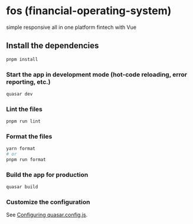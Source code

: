 # fos (financial-operating-system)

simple responsive all in one platform fintech with Vue

## Install the dependencies
```bash
pnpm install
```

### Start the app in development mode (hot-code reloading, error reporting, etc.)
```bash
quasar dev
```


### Lint the files
```bash
pnpm run lint
```


### Format the files
```bash
yarn format
# or
pnpm run format
```


### Build the app for production
```bash
quasar build
```

### Customize the configuration
See [Configuring quasar.config.js](https://v2.quasar.dev/quasar-cli-vite/quasar-config-js).
